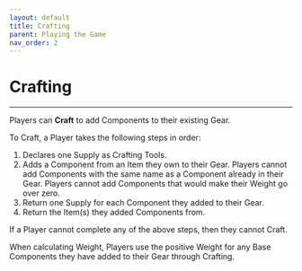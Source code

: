 ```yaml
---
layout: default
title: Crafting
parent: Playing the Game
nav_order: 2
---
```


# Crafting

---

Players can **Craft** to add Components to their existing Gear.

To Craft, a Player takes the following steps in order: 

1. Declares one Supply as Crafting Tools. 
2. Adds a Component from an Item they own to their Gear.  Players cannot add Components with the same name as a Component already in their Gear. Players cannot add Components that would make their Weight go over zero. 
3. Return one Supply for each Component they added to their Gear.
4. Return the Item(s) they added Components from. 

If a Player cannot complete any of the above steps, then they cannot Craft. 

When calculating Weight, Players use the positive Weight for any Base Components they have added to their Gear through Crafting. 